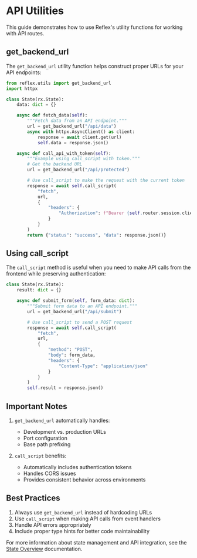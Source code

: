 # API Utilities

This guide demonstrates how to use Reflex's utility functions for working with API routes.

## get_backend_url

The `get_backend_url` utility function helps construct proper URLs for your API endpoints:

```python box
from reflex.utils import get_backend_url
import httpx

class State(rx.State):
    data: dict = {}

    async def fetch_data(self):
        """Fetch data from an API endpoint."""
        url = get_backend_url("/api/data")
        async with httpx.AsyncClient() as client:
            response = await client.get(url)
            self.data = response.json()

    async def call_api_with_token(self):
        """Example using call_script with token."""
        # Get the backend URL
        url = get_backend_url("/api/protected")

        # Use call_script to make the request with the current token
        response = await self.call_script(
            "fetch",
            url,
            {
                "headers": {
                    "Authorization": f"Bearer {self.router.session.client_token}"
                }
            }
        )
        return {"status": "success", "data": response.json()}
```

## Using call_script

The `call_script` method is useful when you need to make API calls from the frontend while preserving authentication:

```python
class State(rx.State):
    result: dict = {}

    async def submit_form(self, form_data: dict):
        """Submit form data to an API endpoint."""
        url = get_backend_url("/api/submit")

        # Use call_script to send a POST request
        response = await self.call_script(
            "fetch",
            url,
            {
                "method": "POST",
                "body": form_data,
                "headers": {
                    "Content-Type": "application/json"
                }
            }
        )
        self.result = response.json()
```

## Important Notes

1. `get_backend_url` automatically handles:
   - Development vs. production URLs
   - Port configuration
   - Base path prefixing

2. `call_script` benefits:
   - Automatically includes authentication tokens
   - Handles CORS issues
   - Provides consistent behavior across environments

## Best Practices

1. Always use `get_backend_url` instead of hardcoding URLs
2. Use `call_script` when making API calls from event handlers
3. Handle API errors appropriately
4. Include proper type hints for better code maintainability

For more information about state management and API integration, see the [State Overview](../state/overview.md) documentation.
